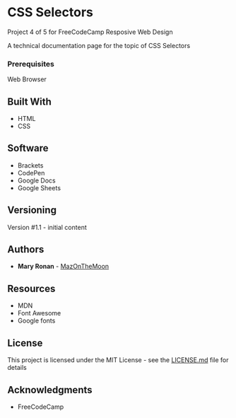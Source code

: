 # CSS Selectors

Project 4 of 5 for FreeCodeCamp Resposive Web Design

A technical documentation page for the topic of CSS Selectors

### Prerequisites

Web Browser

## Built With

* HTML
* CSS

## Software
* Brackets
* CodePen
* Google Docs
* Google Sheets

## Versioning

Version #1.1 - initial content

## Authors

* **Mary Ronan** - [MazOnTheMoon](https://github.com/MazontheMoon)

## Resources

* MDN
* Font Awesome
* Google fonts

## License

This project is licensed under the MIT License - see the [LICENSE.md](LICENSE.md) file for details

## Acknowledgments

* FreeCodeCamp
